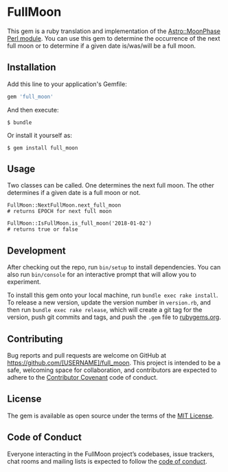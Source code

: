 # FullMoon

This gem is a ruby translation and implementation of the [Astro::MoonPhase Perl module](http://search.cpan.org/~brett/Astro-MoonPhase-0.60/MoonPhase.pm). You can use this gem to determine the occurrence of the next full moon or to determine if a given date is/was/will be a full moon.

## Installation

Add this line to your application's Gemfile:

```ruby
gem 'full_moon'
```

And then execute:

    $ bundle

Or install it yourself as:

    $ gem install full_moon

## Usage

Two classes can be called. One determines the next full moon. The other determines if a given date is a full moon or not.

```
FullMoon::NextFullMoon.next_full_moon
# returns EPOCH for next full moon

FullMoon::IsFullMoon.is_full_moon('2018-01-02')
# returns true or false
```

## Development

After checking out the repo, run `bin/setup` to install dependencies. You can also run `bin/console` for an interactive prompt that will allow you to experiment.

To install this gem onto your local machine, run `bundle exec rake install`. To release a new version, update the version number in `version.rb`, and then run `bundle exec rake release`, which will create a git tag for the version, push git commits and tags, and push the `.gem` file to [rubygems.org](https://rubygems.org).

## Contributing

Bug reports and pull requests are welcome on GitHub at https://github.com/[USERNAME]/full_moon. This project is intended to be a safe, welcoming space for collaboration, and contributors are expected to adhere to the [Contributor Covenant](http://contributor-covenant.org) code of conduct.

## License

The gem is available as open source under the terms of the [MIT License](https://opensource.org/licenses/MIT).

## Code of Conduct

Everyone interacting in the FullMoon project’s codebases, issue trackers, chat rooms and mailing lists is expected to follow the [code of conduct](https://github.com/[USERNAME]/full_moon/blob/master/CODE_OF_CONDUCT.md).
